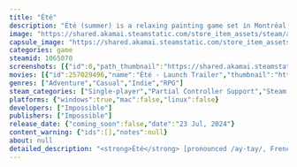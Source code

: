 ```yaml
---
title: "Été"
description: "Été (summer) is a relaxing painting game set in Montréal. Color the city to explore, create artworks on canvas, collect stamps in your album, decorate your studio, fulfill commissions from your neighbors, and unleash your inner artist!"
image: "https://shared.akamai.steamstatic.com/store_item_assets/steam/apps/1065070/header.jpg?t=1731731430"
capsule_image: "https://shared.akamai.steamstatic.com/store_item_assets/steam/apps/1065070/capsule_231x87.jpg?t=1731731430"
categories: game
steamid: 1065070
screenshots: [{"id":0,"path_thumbnail":"https://shared.akamai.steamstatic.com/store_item_assets/steam/apps/1065070/ss_76165479732e4b6d9575d43f0d41b5b215fcab87.600x338.jpg?t=1731731430","path_full":"https://shared.akamai.steamstatic.com/store_item_assets/steam/apps/1065070/ss_76165479732e4b6d9575d43f0d41b5b215fcab87.1920x1080.jpg?t=1731731430"},{"id":1,"path_thumbnail":"https://shared.akamai.steamstatic.com/store_item_assets/steam/apps/1065070/ss_5f988403189bba1098d511de4c01a38a1e4375ee.600x338.jpg?t=1731731430","path_full":"https://shared.akamai.steamstatic.com/store_item_assets/steam/apps/1065070/ss_5f988403189bba1098d511de4c01a38a1e4375ee.1920x1080.jpg?t=1731731430"},{"id":2,"path_thumbnail":"https://shared.akamai.steamstatic.com/store_item_assets/steam/apps/1065070/ss_88cf7ff7547446d8bb41fb2aa112b191dbb31c2a.600x338.jpg?t=1731731430","path_full":"https://shared.akamai.steamstatic.com/store_item_assets/steam/apps/1065070/ss_88cf7ff7547446d8bb41fb2aa112b191dbb31c2a.1920x1080.jpg?t=1731731430"},{"id":3,"path_thumbnail":"https://shared.akamai.steamstatic.com/store_item_assets/steam/apps/1065070/ss_77f01fe2e8398c2f7600c6c7b39351f1e49643cd.600x338.jpg?t=1731731430","path_full":"https://shared.akamai.steamstatic.com/store_item_assets/steam/apps/1065070/ss_77f01fe2e8398c2f7600c6c7b39351f1e49643cd.1920x1080.jpg?t=1731731430"},{"id":4,"path_thumbnail":"https://shared.akamai.steamstatic.com/store_item_assets/steam/apps/1065070/ss_632ff0dd2e0554b19518891197347b4c588b66a3.600x338.jpg?t=1731731430","path_full":"https://shared.akamai.steamstatic.com/store_item_assets/steam/apps/1065070/ss_632ff0dd2e0554b19518891197347b4c588b66a3.1920x1080.jpg?t=1731731430"},{"id":5,"path_thumbnail":"https://shared.akamai.steamstatic.com/store_item_assets/steam/apps/1065070/ss_9fa180b39841cbc1d84872b5583b8fe9f45eac68.600x338.jpg?t=1731731430","path_full":"https://shared.akamai.steamstatic.com/store_item_assets/steam/apps/1065070/ss_9fa180b39841cbc1d84872b5583b8fe9f45eac68.1920x1080.jpg?t=1731731430"},{"id":6,"path_thumbnail":"https://shared.akamai.steamstatic.com/store_item_assets/steam/apps/1065070/ss_a40b834fd19a1b937032200bdb965b3a78c8ee56.600x338.jpg?t=1731731430","path_full":"https://shared.akamai.steamstatic.com/store_item_assets/steam/apps/1065070/ss_a40b834fd19a1b937032200bdb965b3a78c8ee56.1920x1080.jpg?t=1731731430"},{"id":7,"path_thumbnail":"https://shared.akamai.steamstatic.com/store_item_assets/steam/apps/1065070/ss_e251afacf3303bd09a041f39439bad5c9cae45ca.600x338.jpg?t=1731731430","path_full":"https://shared.akamai.steamstatic.com/store_item_assets/steam/apps/1065070/ss_e251afacf3303bd09a041f39439bad5c9cae45ca.1920x1080.jpg?t=1731731430"},{"id":8,"path_thumbnail":"https://shared.akamai.steamstatic.com/store_item_assets/steam/apps/1065070/ss_f1effc3437b082b8ef56c63f955bbbb8c393e3d4.600x338.jpg?t=1731731430","path_full":"https://shared.akamai.steamstatic.com/store_item_assets/steam/apps/1065070/ss_f1effc3437b082b8ef56c63f955bbbb8c393e3d4.1920x1080.jpg?t=1731731430"},{"id":9,"path_thumbnail":"https://shared.akamai.steamstatic.com/store_item_assets/steam/apps/1065070/ss_e67a55b0870aa1cf3f61943149f6cffcb2665b3f.600x338.jpg?t=1731731430","path_full":"https://shared.akamai.steamstatic.com/store_item_assets/steam/apps/1065070/ss_e67a55b0870aa1cf3f61943149f6cffcb2665b3f.1920x1080.jpg?t=1731731430"},{"id":10,"path_thumbnail":"https://shared.akamai.steamstatic.com/store_item_assets/steam/apps/1065070/ss_edfa42e8ac2be9da6bf0dba7499e42c87f201fa4.600x338.jpg?t=1731731430","path_full":"https://shared.akamai.steamstatic.com/store_item_assets/steam/apps/1065070/ss_edfa42e8ac2be9da6bf0dba7499e42c87f201fa4.1920x1080.jpg?t=1731731430"},{"id":11,"path_thumbnail":"https://shared.akamai.steamstatic.com/store_item_assets/steam/apps/1065070/ss_14b3b47de01610999cbecd0225402c07c9c01fd3.600x338.jpg?t=1731731430","path_full":"https://shared.akamai.steamstatic.com/store_item_assets/steam/apps/1065070/ss_14b3b47de01610999cbecd0225402c07c9c01fd3.1920x1080.jpg?t=1731731430"},{"id":12,"path_thumbnail":"https://shared.akamai.steamstatic.com/store_item_assets/steam/apps/1065070/ss_b3c10dc1cbbf263ffa1d549060542049f1488d16.600x338.jpg?t=1731731430","path_full":"https://shared.akamai.steamstatic.com/store_item_assets/steam/apps/1065070/ss_b3c10dc1cbbf263ffa1d549060542049f1488d16.1920x1080.jpg?t=1731731430"},{"id":13,"path_thumbnail":"https://shared.akamai.steamstatic.com/store_item_assets/steam/apps/1065070/ss_659c9e81ad120e1e744aead006c82fcfb3f1c781.600x338.jpg?t=1731731430","path_full":"https://shared.akamai.steamstatic.com/store_item_assets/steam/apps/1065070/ss_659c9e81ad120e1e744aead006c82fcfb3f1c781.1920x1080.jpg?t=1731731430"},{"id":14,"path_thumbnail":"https://shared.akamai.steamstatic.com/store_item_assets/steam/apps/1065070/ss_46d606ee50f9b9b5120cc051db617b1ec37d5959.600x338.jpg?t=1731731430","path_full":"https://shared.akamai.steamstatic.com/store_item_assets/steam/apps/1065070/ss_46d606ee50f9b9b5120cc051db617b1ec37d5959.1920x1080.jpg?t=1731731430"}]
movies: [{"id":257029496,"name":"Été - Launch Trailer","thumbnail":"https://shared.akamai.steamstatic.com/store_item_assets/steam/apps/257029496/movie.293x165.jpg?t=1717864774","webm":{"480":"http://video.akamai.steamstatic.com/store_trailers/257029496/movie480_vp9.webm?t=1717864774","max":"http://video.akamai.steamstatic.com/store_trailers/257029496/movie_max_vp9.webm?t=1717864774"},"mp4":{"480":"http://video.akamai.steamstatic.com/store_trailers/257029496/movie480.mp4?t=1717864774","max":"http://video.akamai.steamstatic.com/store_trailers/257029496/movie_max.mp4?t=1717864774"},"highlight":true},{"id":256947481,"name":"Été - Teaser Trailer","thumbnail":"https://shared.akamai.steamstatic.com/store_item_assets/steam/apps/256947481/movie.293x165.jpg?t=1684338313","webm":{"480":"http://video.akamai.steamstatic.com/store_trailers/256947481/movie480_vp9.webm?t=1684338313","max":"http://video.akamai.steamstatic.com/store_trailers/256947481/movie_max_vp9.webm?t=1684338313"},"mp4":{"480":"http://video.akamai.steamstatic.com/store_trailers/256947481/movie480.mp4?t=1684338313","max":"http://video.akamai.steamstatic.com/store_trailers/256947481/movie_max.mp4?t=1684338313"},"highlight":true}]
genres: ["Adventure","Casual","Indie","RPG"]
steam_categories: ["Single-player","Partial Controller Support","Steam Cloud","Family Sharing"]
platforms: {"windows":true,"mac":false,"linux":false}
developers: ["Impossible"]
publishers: ["Impossible"]
release_date: {"coming_soon":false,"date":"23 Jul, 2024"}
content_warning: {"ids":[],"notes":null}
about: null
detailed_description: "<strong>Été</strong> [pronounced /ay·tay/, French for &quot;summer&quot;] is a relaxing painting game made for people who love exploration and creativity. Step into the shoes of a budding painter who travels abroad to Montreal for a summer. Unleash color with your paintbrush to freely explore the city and capture its everyday wonders on canvas. Befriend locals by fulfilling their inspiring commissions or prepare an original expo in your very own art studio.<br><br><strong>Features:</strong><h2 class=\"bb_tag\"><strong>Explore</strong> Montreal in the summer</h2>Use gorgeous watercolor to paint the world in 3D and reveal its wonders. Roam around peaceful open city scenes and bring them to life by filling them with color.<br><img class=\"bb_img\" src=\"https://shared.akamai.steamstatic.com/store_item_assets/steam/apps/1065070/extras/Header_Exploration.gif?t=1731731430\" /><h2 class=\"bb_tag\"><strong>Collect</strong> ideas for your album</h2>Everything you discover while exploring — from flowers to birds — is added to your album, an ever-growing compendium of stamps that you can then mix and match in your artworks. <br><img class=\"bb_img\" src=\"https://shared.akamai.steamstatic.com/store_item_assets/steam/apps/1065070/extras/Header_Album.gif?t=1731731430\" /><h2 class=\"bb_tag\"><strong>Create</strong> artworks on canvas</h2>Create gorgeous 2D watercolor artworks effortlessly with Été's unique canvas system. Any stamp collected in your album can be added to your composition, moved, resized, recolored, and even spun around in 3D!<br><img class=\"bb_img\" src=\"https://shared.akamai.steamstatic.com/store_item_assets/steam/apps/1065070/extras/Header_Canvas.gif?t=1731731430\" /><h2 class=\"bb_tag\"><strong>Show off</strong> your talent</h2>Some NPCs will commission you with inspiring requests for specific artworks, but you're also free to paint as many unrestricted creative artworks as you like. Those artworks can then be hung on your walls or auctioned at the local café... and maybe, if you get famous enough, be exhibited in your very own exposition.<br><img class=\"bb_img\" src=\"https://shared.akamai.steamstatic.com/store_item_assets/steam/apps/1065070/extras/Header_Gallery.gif?t=1731731430\" /><h2 class=\"bb_tag\"><strong>Decorate</strong> your studio and your apartment</h2>Build your ideal creative nook by collecting furniture and arranging it your way with Été's flexible decoration system. Decorations can be placed precisely where you want them, combined into complex set pieces, and even recolored!<br><img class=\"bb_img\" src=\"https://shared.akamai.steamstatic.com/store_item_assets/steam/apps/1065070/extras/Header_Decoration.gif?t=1731731430\" /><h2 class=\"bb_tag\"><strong>Mix</strong> your own colors</h2>Find rare pigment collectibles hidden throughout the city to mix new dyes for your artworks and decorations.<br><img class=\"bb_img\" src=\"https://shared.akamai.steamstatic.com/store_item_assets/steam/apps/1065070/extras/Header_Progression.gif?t=1731731430\" /><h2 class=\"bb_tag\"><strong>Befriend</strong> the neighbours</h2>Meet dozens of locals with colorful personalities as you get acquainted with your new city. Some of your neighbours will have paid commissions for you to fulfill, while others will tend to unique shops that let you spend your hard-earned money on decorations.<br><img class=\"bb_img\" src=\"https://shared.akamai.steamstatic.com/store_item_assets/steam/apps/1065070/extras/Header_Story.gif?t=1731731430\" /><h2 class=\"bb_tag\"><strong>Relax</strong> and smell the flowers</h2>Été is a deeply relaxing game with no failure and no pressure. There is no time limit, no wrong way to paint and no order in which to explore or complete quests. Take things at your own pace and let your worries go as you immerse in your new life as the friendly neighborhood painter.<br><br><i>Été is a labor of love from Impossible, a small &amp; diverse team of indies based in Montréal.</i>"
---
```


